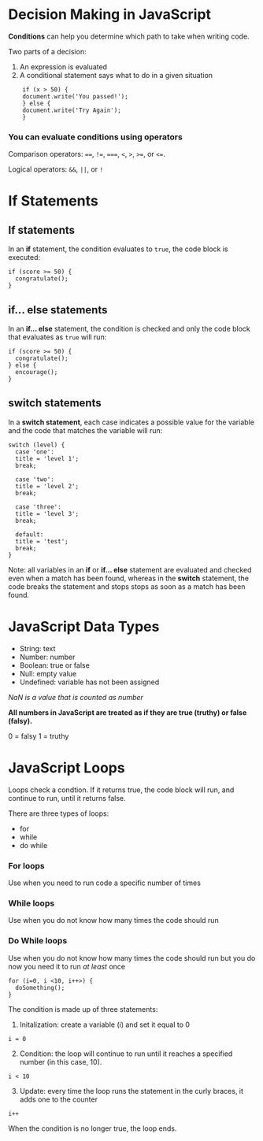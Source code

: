 # Decision Making in JavaScript
**Conditions** can help you determine which path to take when writing code. 

Two parts of a decision:
1.  An expression is evaluated
2.  A conditional statement says what to do in a given situation
```
    if (x > 50) {
    document.write('You passed!');
    } else {
    document.write('Try Again');
    }
```
### You can evaluate conditions using operators

Comparison operators: `==`, `!=`, `===`, `<`, `>`, `>=`, or `<=`.

Logical operators: `&&`, `||`, or `!`

# If Statements

## If statements
In an **if** statement, the condition evaluates to `true`, the code block is executed:
```
if (score >= 50) {
  congratulate();
}
```
## if... else statements

In an **if... else** statement, the condition is checked and only the code block that evaluates as `true` will run:

```
if (score >= 50) {
  congratulate();
} else {
  encourage();
}
```

## switch statements

In a **switch statement**, each case indicates a possible value for the variable and the code that matches the variable will run:

```
switch (level) {
  case 'one':
  title = 'level 1';
  break;

  case 'two':
  title = 'level 2';
  break;

  case 'three':
  title = 'level 3';
  break;

  default:
  title = 'test';
  break;
}
```


Note: all variables in an **if** or **if... else** statement are evaluated and checked even when a match has been found, whereas in the **switch** statement, the code breaks the statement and stops stops as soon as a match has been found.


# JavaScript Data Types

- String: text
- Number: number
- Boolean: true or false
- Null: empty value
- Undefined: variable has not been assigned

*NaN is a value that is counted as number*

**All numbers in JavaScript are treated as if they are true (truthy) or false (falsy).**

0 = falsy
1 = truthy

# JavaScript Loops

Loops check a condtion.  If it returns true, the code block will run, and continue to run, until it returns false.

There are three types of loops:
- for
- while
- do while 

### For loops

Use when you need to run code a specific number of times

### While loops

Use when you do not know how many times the code should run

### Do While loops

Use when you do not know how many times the code should run but you do now you need it to run *at least* once

```
for (i=0, i <10, i++>) {
  doSomething();
}
```

The condition is made up of three statements: 

1.  Initalization: create a variable (i) and set it equal to 0
```
i = 0
```
2. Condition: the loop will continue to run until it reaches a specified number (in this case, 10).
```
i < 10
```
3. Update: every time the loop runs the statement in the curly braces, it adds one to the counter
```
i++
````
When the condition is no longer true, the loop ends. 